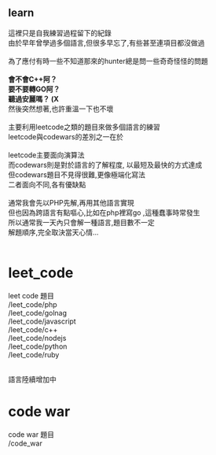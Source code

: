 <h2>learn</h2>
這裡只是自我練習過程留下的紀錄<br>
由於早年曾學過多個語言,但很多早忘了,有些甚至連項目都沒做過<br>
<br>
為了應付有時一些不知道那來的hunter總是問一些奇奇怪怪的問題<br>
<br>
<b>會不會C++阿？</b><br>
<b>要不要轉GO阿？</b><br>
<b>聽過安麗嗎？ (X</b><br>
然後突然想著,也許重溫一下也不壞<br>
<br>
主要利用leetcode之類的題目來做多個語言的練習<br>
leetcode與codewars的差別之一在於<br>
<br>
leetcode主要面向演算法<br>
而codewars則是對於語言的了解程度, 以最短及最快的方式達成<br>
但codewars題目不見得很難,更像極端化寫法<br>
二者面向不同,各有優缺點<br>
<br>
通常我會先以PHP先解,再用其他語言實現<br>
但也因為跨語言有點嘔心,比如在php裡寫go ,這種蠢事時常發生<br>
所以通常我一天內只會解一種語言,題目數不一定<br>
解題順序,完全取決當天心情...<br>
<br>

# leet_code
leet code 題目
<br>
/leet_code/php
<br>
/leet_code/golnag
<br>
/leet_code/javascript
<br>
/leet_code/c++
<br>
/leet_code/nodejs
<br>
/leet_code/python
<br>
/leet_code/ruby
<br>
<br>

語言陸續增加中
<br>


# code war
code war 題目
<br>
/code_war
